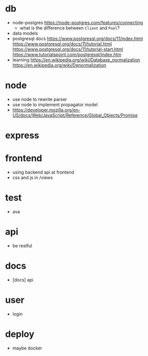 # db
- node-postgres
  https://node-postgres.com/features/connecting
  - what is the difference between `Client` and `Pool`?
- data models
- postgresql docs
  https://www.postgresql.org/docs/11/index.html
  https://www.postgresql.org/docs/11/tutorial.html
  https://www.postgresql.org/docs/11/tutorial-start.html
  https://www.tutorialspoint.com/postgresql/index.htm
- learning
  https://en.wikipedia.org/wiki/Database_normalization
  https://en.wikipedia.org/wiki/Denormalization
# node
- use node to rewrite parser
- use node to implement propagator model
- https://developer.mozilla.org/en-US/docs/Web/JavaScript/Reference/Global_Objects/Promise
# express
# frontend
- using backend api at frontend
- css and js in /views
# test
- ava
# api
- be restful
# docs
- [docs] api
# user
- login
# deploy
- maybe docker

